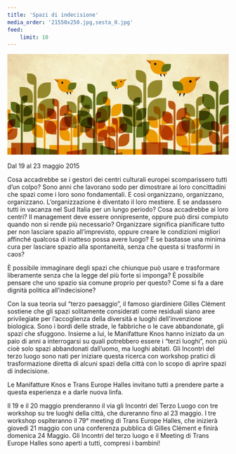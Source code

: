 ```yaml
---
title: 'Spazi di indecisione'
media_order: '21550x250.jpg,sesta_0.jpg'
feed:
    limit: 10
---
```


![](21550x250.jpg)

Dal 19 al 23 maggio 2015

Cosa accadrebbe se i gestori dei centri culturali europei scomparissero tutti d’un colpo?
Sono anni che lavorano sodo per dimostrare ai loro concittadini che spazi come i loro sono fondamentali. E così organizzano, organizzano, organizzano. L’organizzazione è diventato il loro mestiere. 
E se andassero tutti in vacanza nel Sud Italia per un lungo periodo? Cosa accadrebbe ai loro centri? Il management deve essere onnipresente, oppure può dirsi compiuto quando non si rende più necessario? Organizzare significa pianificare tutto per non lasciare spazio all’imprevisto, oppure creare le condizioni migliori affinché qualcosa di inatteso possa avere luogo? E se bastasse una minima cura per lasciare spazio alla spontaneità, senza che questa si trasformi in caos?

È possibile immaginare degli spazi che chiunque può usare e trasformare liberamente senza che la legge del più forte si imponga? È possibile pensare che uno spazio sia comune proprio per questo? Come si fa a dare dignità politica all’indecisione?

Con la sua teoria sul “terzo paesaggio”, il famoso giardiniere Gilles Clément sostiene che gli spazi solitamente considerati come residuali siano aree privilegiate per l’accoglienza della diversità e luoghi dell’invenzione biologica. Sono i bordi delle strade, le fabbriche o le cave abbandonate, gli spazi che sfuggono. Insieme a lui, le Manifatture Knos hanno iniziato da un paio di anni a interrogarsi su quali potrebbero essere i “terzi luoghi”, non più cioè solo spazi abbandonati dall’uomo, ma luoghi abitati. Gli Incontri del terzo luogo sono nati per iniziare questa ricerca con workshop pratici di trasformazione diretta di alcuni spazi della città con lo scopo di aprire spazi di indecisione.

Le Manifatture Knos e Trans Europe Halles invitano tutti a prendere parte a questa esperienza e a darle nuova linfa.

Il 19 e il 20 maggio prenderanno il via gli Incontri del Terzo Luogo con tre workshop su tre luoghi della città, che dureranno fino al 23 maggio. I tre workshop ospiteranno il 79° meeting di Trans Europe Halles, che inizierà giovedì 21 maggio con una conferenza pubblica di Gilles Clément e finirà domenica 24 Maggio.
Gli Incontri del terzo luogo e il Meeting di Trans Europe Halles sono aperti a tutti, compresi i bambini!
